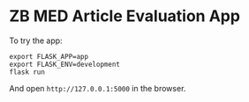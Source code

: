 # ZB MED Article Evaluation App

To try the app:
```
export FLASK_APP=app
export FLASK_ENV=development
flask run
```
And open `http://127.0.0.1:5000` in the browser.